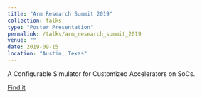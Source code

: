 ```yaml
---
title: "Arm Research Summit 2019"
collection: talks
type: "Poster Presentation"
permalink: /talks/arm_research_summit_2019
venue: ""
date: 2019-09-15
location: "Austin, Texas"
---
```

A Configurable Simulator for Customized Accelerators on SoCs.

[Find it](http://iordanouki.github.io/files/arm_research_2019.pdf)
